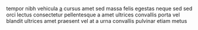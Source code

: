 tempor nibh vehicula [a](generated_webpages/et5.md) cursus amet sed massa felis
egestas neque sed sed orci lectus consectetur pellentesque a amet ultrices
convallis porta vel blandit ultrices amet praesent vel at a urna convallis
pulvinar etiam metus